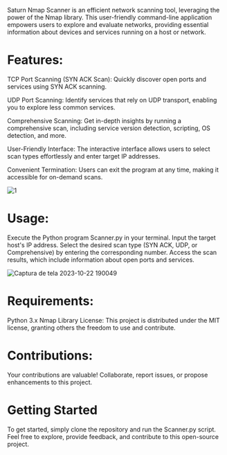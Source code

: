 

Saturn Nmap Scanner is an efficient network scanning tool, leveraging the power of the Nmap library. This user-friendly command-line application empowers users to explore and evaluate networks, providing essential information about devices and services running on a host or network.

# Features:
TCP Port Scanning (SYN ACK Scan): Quickly discover open ports and services using SYN ACK scanning.

UDP Port Scanning: Identify services that rely on UDP transport, enabling you to explore less common services.

Comprehensive Scanning: Get in-depth insights by running a comprehensive scan, including service version detection, scripting, OS detection, and more.

User-Friendly Interface: The interactive interface allows users to select scan types effortlessly and enter target IP addresses.

Convenient Termination: Users can exit the program at any time, making it accessible for on-demand scans.


![1](https://github.com/GussBad/Nmap-scanner/assets/98527927/35d445a1-c8ac-4b58-bcb3-72dbce32addf)


# Usage:
Execute the Python program Scanner.py in your terminal.
Input the target host's IP address.
Select the desired scan type (SYN ACK, UDP, or Comprehensive) by entering the corresponding number.
Access the scan results, which include information about open ports and services.


![Captura de tela 2023-10-22 190049](https://github.com/GussBad/Nmap-scanner/assets/98527927/a29c9326-5efa-4d66-ba3e-6f85b0b60420)


# Requirements:
Python 3.x
Nmap Library
License:
This project is distributed under the MIT license, granting others the freedom to use and contribute.

# Contributions:
Your contributions are valuable! Collaborate, report issues, or propose enhancements to this project.

# Getting Started
To get started, simply clone the repository and run the Scanner.py script. Feel free to explore, provide feedback, and contribute to this open-source project.

